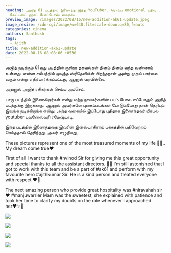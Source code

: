 ```yaml
---
heading: அஜித் 61 படத்தில் இணைந்த இந்த YouTuber. ரொம்ப emotional பதிவு..
  லேட்டஸ்ட் ஹாட் போட்டோஸ் வைரல்.
preview_image: /images/2022/08/16/new-addition-ak61-update.jpeg
image_resize: /cdn-cgi/image/w=640,fit=scale-down,q=80,f=auto
categories: cinema
authors: Santhosh
tags:
  - Ajith
title: new-addition-ak61-update
date: 2022-08-16 08:08:06 +0530
---
```

அஜித் நடிக்கும் 61வது படத்தின் ருசிகர தகவல்கள் தினம் தினம் வந்த வண்ணம் உள்ளது. என்ன சமீபத்தில் முடிந்த ஸ்ரீதேவியின் பிறந்தநாள் அன்று முதல் பார்வை வரும் என்று எதிர்பார்க்கப்பட்டது, ஆனால் வரவில்லை.

அதனால் அஜித் ரசிகர்கள் செம்ம அப்செட்.

யாரு படத்தில் இணைகிறார்கள் என்று மற்ற நாயகர்களின் படம் போல எப்போதும் அஜித் படத்துக்கு இருக்காது. ஆனால் அவர்களே புகைப்படங்கள் போடும்போது தான் தெரியும் இவங்க நடிக்கிறாங்க என்று. அந்த வகையில் இப்போது புதிதாக இணைந்தவர் பிரபல youtuber புவனேஸ்வரி ரமேஷ்பாபு.

இந்த படத்தில் இணைந்ததை இவரின் இன்ஸ்டாகிராம் பக்கத்தில் பதிவேற்றம் செய்ததால் தெரிந்தது. அவர் எழுதியது,

These pictures represent one of the most treasured moments of my life 🤍🥹.. My dream come true♥️

First of all I want to thank #hvinod Sir for giving me this great opportunity and special thanks to all the assistant directors. 🙌🐘
I'm still astonished that I got to work with this team and be a part of #ak61 and perform with my favourite hero #ajithkumar Sir. He is a kind person and treated everyone with respect ♥️🥰

The next amazing person who provide great hospitality was #niravshah sir ♥️
#manjuwarrier Mam was the sweetest, she explained with patience and took her time to clarify my doubts on the role whenever I approached her♥️✨💯

![](/images/2022/08/16/ak61-new-addition.jpeg)

![](/images/2022/08/16/ak61-new-addition-1.jpeg)

![](/images/2022/08/16/ak61-new-addition-2.jpeg)

![](/images/2022/08/16/ak61-new-addition-3.jpeg)